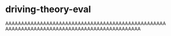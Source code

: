 # driving-theory-eval
AAAAAAAAAAAAAAAAAAAAAAAAAAAAAAAAAAAAAAAAAAAAAAAAAAAAAAAAAAAAAAAAAAAAAAAAAAAAAAAAAAAAAAAAAAAAAA
